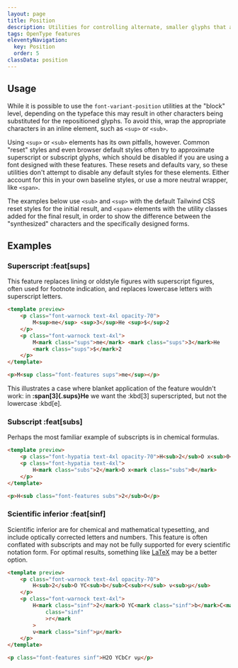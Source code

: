 ```yaml
---
layout: page
title: Position
description: Utilities for controlling alternate, smaller glyphs that are positioned as superscript or subscript.
tags: OpenType features
eleventyNavigation:
  key: Position
  order: 5
classData: position
---
```


## Usage

While it is possible to use the `font-variant-position` utilities at the "block" level, depending on the typeface this may result in other characters being substituted for the repositioned glyphs. To avoid this, wrap the appropriate characters in an inline element, such as `<sup>` or `<sub>`.

Using `<sup>` or `<sub>` elements has its own pitfalls, however. Common "reset" styles and even browser default styles often try to approximate superscript or subscript glyphs, which should be disabled if you are using a font designed with these features. These resets and defaults vary, so these utilities don't attempt to disable any default styles for these elements. Either account for this in your own baseline styles, or use a more neutral wrapper, like `<span>`.

The examples below use `<sub>` and `<sup>` with the default Tailwind CSS reset styles for the initial result, and `<span>` elements with the utility classes added for the final result, in order to show the difference between the "synthesized" characters and the specifically designed forms.

## Examples

### Superscript :feat[sups]

This feature replaces lining or oldstyle figures with superscript figures, often used for footnote indication, and replaces lowercase letters with superscript letters.

```html /sups/
<template preview>
	<p class="font-warnock text-4xl opacity-70">
		M<sup>me</sup> <sup>3</sup>He <sup>$</sup>2
	</p>
	<p class="font-warnock text-4xl">
		M<mark class="sups">me</mark> <mark class="sups">3</mark>He
		<mark class="sups">$</mark>2
	</p>
</template>

<p>M<sup class="font-features sups">me</sup></p>
```

This illustrates a case where blanket application of the feature wouldn't work:
in **:span[3]{.sups}He** we want the :kbd[3] superscripted, but not the lowercase :kbd[e].

### Subscript :feat[subs]

Perhaps the most familiar example of subscripts is in chemical formulas.

```html /subs/
<template preview>
	<p class="font-hypatia text-4xl opacity-70">H<sub>2</sub>O x<sub>0</sub></p>
	<p class="font-hypatia text-4xl">
		H<mark class="subs">2</mark>O x<mark class="subs">0</mark>
	</p>
</template>

<p>H<sub class="font-features subs">2</sub>O</p>
```

### Scientific inferior :feat[sinf]

Scientific inferior are for chemical and mathematical typesetting, and include optically corrected letters and numbers. This feature is often conflated with subscripts and may not be fully supported for every scientific notation form. For optimal results, something like [LaTeX](https://katex.org/) may be a better option.

```html /sinf/
<template preview>
	<p class="font-warnock text-4xl opacity-70">
		H<sub>2</sub>O YC<sub>b</sub>C<sub>r</sub> ν<sub>μ</sub>
	</p>
	<p class="font-warnock text-4xl">
		H<mark class="sinf">2</mark>O YC<mark class="sinf">b</mark>C<mark
			class="sinf"
			>r</mark
		>
		ν<mark class="sinf">μ</mark>
	</p>
</template>

<p class="font-features sinf">H2O YCbCr νμ</p>
```
